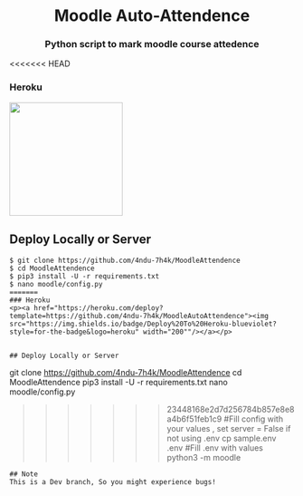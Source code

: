 <h1 align= center>Moodle Auto-Attendence </h1>
<h3 align = center>Python script to mark moodle course attedence</h3>

<<<<<<< HEAD
### Heroku
<p><a href="https://heroku.com/deploy?template=https://github.com/4ndu-7h4k/MoodleAttendence"><img src="https://img.shields.io/badge/Deploy%20To%20Heroku-blueviolet?style=for-the-badge&logo=heroku" width="200""/></a></p>


## Deploy Locally or Server
```
$ git clone https://github.com/4ndu-7h4k/MoodleAttendence
$ cd MoodleAttendence
$ pip3 install -U -r requirements.txt
$ nano moodle/config.py
=======
### Heroku
<p><a href="https://heroku.com/deploy?template=https://github.com/4ndu-7h4k/MoodleAutoAttendence"><img src="https://img.shields.io/badge/Deploy%20To%20Heroku-blueviolet?style=for-the-badge&logo=heroku" width="200""/></a></p>


## Deploy Locally or Server
```
git clone https://github.com/4ndu-7h4k/MoodleAttendence
cd MoodleAttendence
pip3 install -U -r requirements.txt
nano moodle/config.py
>>>>>>> 23448168e2d7d256784b857e8e8a4b6f51feb1c9
#Fill config with your values , set server = False if not using .env
cp sample.env .env
#Fill .env with values
python3 -m moodle
 ```
## Note
 This is a Dev branch, So you might experience bugs!
